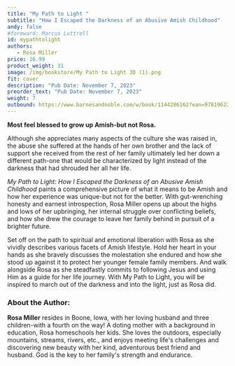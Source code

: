 ```yaml
---
title: "My Path to Light "
subtitle: "How I Escaped the Darkness of an Abusive Amish Childhood"
andy: false
#foreward: Marcus Luttrell
id: mypathtolight
authors:
   - Rosa Miller
price: 16.99
product_weight: 31
image: /img/bookstore/My Path to Light 3D (1).png
fit: cover
description: "Pub Date: November 7, 2023"
preorder_text: "Pub Date: November 7, 2023"
weight: 7
outbound: https://www.barnesandnoble.com/w/book/1144286162?ean=9781962202114
---
```


**Most feel blessed to grow up Amish-but not Rosa.**

Although she appreciates many aspects of the culture she was raised in, the abuse she suffered at the hands of her own brother and the lack of support she received from the rest of her family ultimately led her down a different path-one that would be characterized by light instead of the darkness that had shrouded her all her life.

*My Path to Light: How I Escaped the Darkness of an Abusive Amish Childhood* paints a comprehensive picture of what it means to be Amish and how her experience was unique-but not for the better. With gut-wrenching honesty and earnest introspection, Rosa Miller opens up about the highs and lows of her upbringing, her internal struggle over conflicting beliefs, and how she drew the courage to leave her family behind in pursuit of a brighter future.

Set off on the path to spiritual and emotional liberation with Rosa as she vividly describes various facets of Amish lifestyle. Hold her heart in your hands as she bravely discusses the molestation she endured and how she stood up against it to protect her younger female family members. And walk alongside Rosa as she steadfastly commits to following Jesus and using Him as a guide for her life journey. With My Path to Light, you will be inspired to march out of the darkness and into the light, just as Rosa did.

### About the Author:
**Rosa Miller** resides in Boone, Iowa, with her loving husband and three children-with a fourth on the way! A doting mother with a background in education, Rosa homeschools her kids. She loves the outdoors, especially mountains, streams, rivers, etc., and enjoys meeting life's challenges and discovering new beauty with her kind, adventurous best friend and husband. God is the key to her family's strength and endurance.
